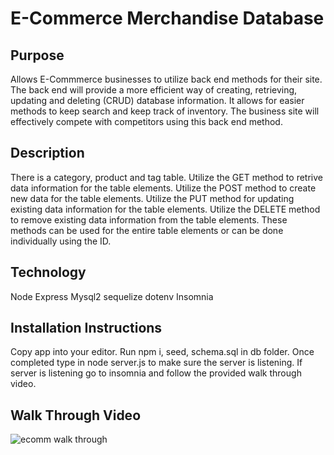 # E-Commerce Merchandise Database

## Purpose

Allows E-Commmerce businesses to utilize back end methods for their site. The back end will provide a more efficient way of creating, retrieving, updating and deleting (CRUD) database information. It allows for easier methods to keep search and keep track of inventory. The business site will effectively compete with competitors using this back end method.

## Description

There is a category, product and tag table. Utilize the GET method to retrive data information for the table elements. Utilize the POST method to create new data for the table elements.  Utilize the PUT method for updating existing data information for the table elements. Utilize the DELETE method to remove existing data information from the table elements. These methods can be used for the entire table elements or can be done individually using the ID.

## Technology

Node
Express
Mysql2
sequelize
dotenv
Insomnia

## Installation Instructions
Copy app into your editor. Run npm i, seed, schema.sql in db folder. Once completed type in node server.js to make sure the server is listening. If server is listening go to insomnia and follow the provided walk through video.


## Walk Through Video

![ecomm walk through](https://drive.google.com/file/d/1PvQvzANJIp9P7H7H_j1HYvKEtOedLMi2/view?usp=sharing)
